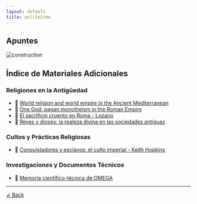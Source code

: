 ```yaml
---
layout: default
title: politeísmo
---
```


## Apuntes

![construction](https://img.freepik.com/vector-premium/construccion-signo-etiqueta_24886-506.jpg)

## Índice de Materiales Adicionales

### Religiones en la Antigüedad
- 📄 [World religion and world empire in the Ancient Mediterranean](materiales/worldreligion.pdf)
- 📄 [One God: pagan monotheism in the Roman Empire](materiales/chaniotis.pdf)
- 📄 [El sacrificio cruento en Roma - Lozano](materiales/sacrificio.pdf)
- 📄 [Reyes y dioses: la realeza divina en las sociedades antiguas](materiales/realezadivina.pdf)

### Cultos y Prácticas Religiosas
- 📄 [Conquistadores y esclavos: el culto imperial - Keith Hopkins](materiales/cultoimperial.pdf)

### Investigaciones y Documentos Técnicos
- 📄 [Memoria científico-técnica de OMEGA](materiales/memoriact.pdf)

---

[↲ Back](../)
